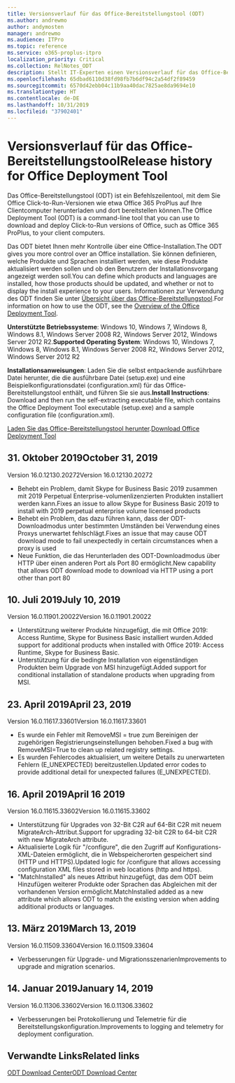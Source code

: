 ```yaml
---
title: Versionsverlauf für das Office-Bereitstellungstool (ODT)
ms.author: andrewmo
author: andymosten
manager: andrewmo
ms.audience: ITPro
ms.topic: reference
ms.service: o365-proplus-itpro
localization_priority: Critical
ms.collection: RelNotes_ODT
description: Stellt IT-Experten einen Versionsverlauf für das Office-Bereitstellungstool (ODT) zur Verfügung
ms.openlocfilehash: 65dbad6110d38fd98fb7b6df94c2a54df2f89459
ms.sourcegitcommit: 6570d42ebb04c11b9aa40dac7825ae8da9694e10
ms.translationtype: HT
ms.contentlocale: de-DE
ms.lasthandoff: 10/31/2019
ms.locfileid: "37902401"
---
```

# <a name="release-history-for-office-deployment-tool"></a><span data-ttu-id="def7a-103">Versionsverlauf für das Office-Bereitstellungstool</span><span class="sxs-lookup"><span data-stu-id="def7a-103">Release history for Office Deployment Tool</span></span>

<span data-ttu-id="def7a-104">Das Office-Bereitstellungstool (ODT) ist ein Befehlszeilentool, mit dem Sie Office Click-to-Run-Versionen wie etwa Office 365 ProPlus auf Ihre Clientcomputer herunterladen und dort bereitstellen können.</span><span class="sxs-lookup"><span data-stu-id="def7a-104">The Office Deployment Tool (ODT) is a command-line tool that you can use to download and deploy Click-to-Run versions of Office, such as Office 365 ProPlus, to your client computers.</span></span> 


<span data-ttu-id="def7a-105">Das ODT bietet Ihnen mehr Kontrolle über eine Office-Installation.</span><span class="sxs-lookup"><span data-stu-id="def7a-105">The ODT gives you more control over an Office installation.</span></span> <span data-ttu-id="def7a-106">Sie können definieren, welche Produkte und Sprachen installiert werden, wie diese Produkte aktualisiert werden sollen und ob den Benutzern der Installationsvorgang angezeigt werden soll.</span><span class="sxs-lookup"><span data-stu-id="def7a-106">You can define which products and languages are installed, how those products should be updated, and whether or not to display the install experience to your users.</span></span> <span data-ttu-id="def7a-107">Informationen zur Verwendung des ODT finden Sie unter [Übersicht über das Office-Bereitstellungstool](https://docs.microsoft.com/de-DE/deployoffice/overview-of-the-office-2016-deployment-tool).</span><span class="sxs-lookup"><span data-stu-id="def7a-107">For information on how to use the ODT, see the [Overview of the Office Deployment Tool](https://docs.microsoft.com/de-DE/deployoffice/overview-of-the-office-2016-deployment-tool).</span></span>

 <span data-ttu-id="def7a-108">**Unterstützte Betriebssysteme**: Windows 10, Windows 7, Windows 8, Windows 8.1, Windows Server 2008 R2, Windows Server 2012, Windows Server 2012 R2.</span><span class="sxs-lookup"><span data-stu-id="def7a-108">**Supported Operating System**: Windows 10, Windows 7, Windows 8, Windows 8.1, Windows Server 2008 R2, Windows Server 2012, Windows Server 2012 R2</span></span> 
 
 <span data-ttu-id="def7a-109">**Installationsanweisungen**: Laden Sie die selbst entpackende ausführbare Datei herunter, die die ausführbare Datei (setup.exe) und eine Beispielkonfigurationsdatei (configuration.xml) für das Office-Bereitstellungstool enthält, und führen Sie sie aus.</span><span class="sxs-lookup"><span data-stu-id="def7a-109">**Install Instructions**: Download and then run the self-extracting executable file, which contains the Office Deployment Tool executable (setup.exe) and a sample configuration file (configuration.xml).</span></span> 

<span data-ttu-id="def7a-110">[Laden Sie das Office-Bereitstellungstool herunter](https://www.microsoft.com/en-us/download/confirmation.aspx?id=49117).</span><span class="sxs-lookup"><span data-stu-id="def7a-110">[Download Office Deployment Tool](https://www.microsoft.com/en-us/download/confirmation.aspx?id=49117)</span></span>


## <a name="october-31-2019"></a><span data-ttu-id="def7a-111">31. Oktober 2019</span><span class="sxs-lookup"><span data-stu-id="def7a-111">October 31, 2019</span></span>

<span data-ttu-id="def7a-112">Version 16.0.12130.20272</span><span class="sxs-lookup"><span data-stu-id="def7a-112">Version 16.0.12130.20272</span></span>
- <span data-ttu-id="def7a-113">Behebt ein Problem, damit Skype for Business Basic 2019 zusammen mit 2019 Perpetual Enterprise-volumenlizenzierten Produkten installiert werden kann.</span><span class="sxs-lookup"><span data-stu-id="def7a-113">Fixes an issue to allow Skype for Business Basic 2019 to install with 2019 perpetual enterprise volume licensed products</span></span>
- <span data-ttu-id="def7a-114">Behebt ein Problem, das dazu führen kann, dass der ODT-Downloadmodus unter bestimmten Umständen bei Verwendung eines Proxys unerwartet fehlschlägt.</span><span class="sxs-lookup"><span data-stu-id="def7a-114">Fixes an issue that may cause ODT download mode to fail unexpectedly in certain circumstances when a proxy is used</span></span>
- <span data-ttu-id="def7a-115">Neue Funktion, die das Herunterladen des ODT-Downloadmodus über HTTP über einen anderen Port als Port 80 ermöglicht.</span><span class="sxs-lookup"><span data-stu-id="def7a-115">New capability that allows ODT download mode to download via HTTP using a port other than port 80</span></span>


## <a name="july-10-2019"></a><span data-ttu-id="def7a-116">10. Juli 2019</span><span class="sxs-lookup"><span data-stu-id="def7a-116">July 10, 2019</span></span>

<span data-ttu-id="def7a-117">Version 16.0.11901.20022</span><span class="sxs-lookup"><span data-stu-id="def7a-117">Version 16.0.11901.20022</span></span>
- <span data-ttu-id="def7a-118">Unterstützung weiterer Produkte hinzugefügt, die mit Office 2019: Access Runtime, Skype for Business Basic installiert wurden.</span><span class="sxs-lookup"><span data-stu-id="def7a-118">Added support for additional products when installed with Office 2019: Access Runtime, Skype for Business Basic.</span></span>
- <span data-ttu-id="def7a-119">Unterstützung für die bedingte Installation von eigenständigen Produkten beim Upgrade von MSI hinzugefügt.</span><span class="sxs-lookup"><span data-stu-id="def7a-119">Added support for conditional installation of standalone products when upgrading from MSI.</span></span>

## <a name="april-23-2019"></a><span data-ttu-id="def7a-120">23. April 2019</span><span class="sxs-lookup"><span data-stu-id="def7a-120">April 23, 2019</span></span>

<span data-ttu-id="def7a-121">Version 16.0.11617.33601</span><span class="sxs-lookup"><span data-stu-id="def7a-121">Version 16.0.11617.33601</span></span>
- <span data-ttu-id="def7a-122">Es wurde ein Fehler mit RemoveMSI = true zum Bereinigen der zugehörigen Registrierungseinstellungen behoben.</span><span class="sxs-lookup"><span data-stu-id="def7a-122">Fixed a bug with RemoveMSI=True to clean up related registry settings.</span></span>
- <span data-ttu-id="def7a-123">Es wurden Fehlercodes aktualisiert, um weitere Details zu unerwarteten Fehlern (E_UNEXPECTED) bereitzustellen.</span><span class="sxs-lookup"><span data-stu-id="def7a-123">Updated error codes to provide additional detail for unexpected failures (E_UNEXPECTED).</span></span>

## <a name="april-16-2019"></a><span data-ttu-id="def7a-124">16. April 2019</span><span class="sxs-lookup"><span data-stu-id="def7a-124">April 16 2019</span></span>

<span data-ttu-id="def7a-125">Version 16.0.11615.33602</span><span class="sxs-lookup"><span data-stu-id="def7a-125">Version 16.0.11615.33602</span></span>
- <span data-ttu-id="def7a-126">Unterstützung für Upgrades von 32-Bit C2R auf 64-Bit C2R mit neuem MigrateArch-Attribut.</span><span class="sxs-lookup"><span data-stu-id="def7a-126">Support for upgrading 32-bit C2R to 64-bit C2R with new MigrateArch attribute.</span></span>
- <span data-ttu-id="def7a-127">Aktualisierte Logik für "/configure", die den Zugriff auf Konfigurations-XML-Dateien ermöglicht, die in Webspeicherorten gespeichert sind (HTTP und HTTPS).</span><span class="sxs-lookup"><span data-stu-id="def7a-127">Updated logic for /configure that allows accessing configuration XML files stored in web locations (http and https).</span></span>
- <span data-ttu-id="def7a-128">"MatchInstalled" als neues Attribut hinzugefügt, das dem ODT beim Hinzufügen weiterer Produkte oder Sprachen das Abgleichen mit der vorhandenen Version ermöglicht.</span><span class="sxs-lookup"><span data-stu-id="def7a-128">MatchInstalled added as a new attribute which allows ODT to match the existing version when adding additional products or languages.</span></span>

## <a name="march-13-2019"></a><span data-ttu-id="def7a-129">13. März 2019</span><span class="sxs-lookup"><span data-stu-id="def7a-129">March 13, 2019</span></span>

<span data-ttu-id="def7a-130">Version 16.0.11509.33604</span><span class="sxs-lookup"><span data-stu-id="def7a-130">Version 16.0.11509.33604</span></span>
- <span data-ttu-id="def7a-131">Verbesserungen für Upgrade- und Migrationsszenarien</span><span class="sxs-lookup"><span data-stu-id="def7a-131">Improvements to upgrade and migration scenarios.</span></span>

## <a name="january-14-2019"></a><span data-ttu-id="def7a-132">14. Januar 2019</span><span class="sxs-lookup"><span data-stu-id="def7a-132">January 14, 2019</span></span>

<span data-ttu-id="def7a-133">Version 16.0.11306.33602</span><span class="sxs-lookup"><span data-stu-id="def7a-133">Version 16.0.11306.33602</span></span>
- <span data-ttu-id="def7a-134">Verbesserungen bei Protokollierung und Telemetrie für die Bereitstellungskonfiguration.</span><span class="sxs-lookup"><span data-stu-id="def7a-134">Improvements to logging and telemetry for deployment configuration.</span></span>


## <a name="related-links"></a><span data-ttu-id="def7a-135">Verwandte Links</span><span class="sxs-lookup"><span data-stu-id="def7a-135">Related links</span></span>

[<span data-ttu-id="def7a-136">ODT Download Center</span><span class="sxs-lookup"><span data-stu-id="def7a-136">ODT Download Center</span></span>](https://www.microsoft.com/en-us/download/details.aspx?id=49117)